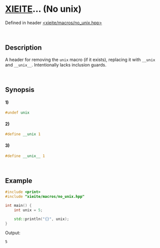 # [XIEITE](../../macros.md)... \(No unix\)
Defined in header [<xieite/macros/no_unix.hpp>](../../../include/xieite/macros/no_unix.hpp)

&nbsp;

## Description
A header for removing the `unix` macro (if it exists), replacing it with `__unix` and `__unix__`. Intentionally lacks inclusion guards.

&nbsp;

## Synopsis
#### 1)
```cpp
#undef unix
```
#### 2)
```cpp
#define __unix 1
```
#### 3)
```cpp
#define __unix__ 1
```

&nbsp;

## Example
```cpp
#include <print>
#include "xieite/macros/no_unix.hpp"

int main() {
    int unix = 5;

    std::println("{}", unix);
}
```
Output:
```
5
```
